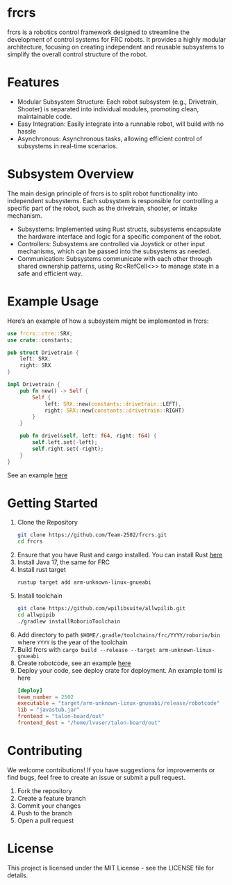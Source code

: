 # frcrs
frcrs is a robotics control framework designed to streamline the development of control systems for FRC robots. It provides a highly modular architecture, focusing on creating independent and reusable subsystems to simplify the overall control structure of the robot.

# Features
- Modular Subsystem Structure: Each robot subsystem (e.g., Drivetrain, Shooter) is separated into individual modules, promoting clean, maintainable code.
- Easy Integration: Easily integrate into a runnable robot, will build with no hassle
- Asynchronous: Asynchronous tasks, allowing efficient control of subsystems in real-time scenarios.
# Subsystem Overview
The main design principle of frcrs is to split robot functionality into independent subsystems. Each subsystem is responsible for controlling a specific part of the robot, such as the drivetrain, shooter, or intake mechanism.

- Subsystems: Implemented using Rust structs, subsystems encapsulate the hardware interface and logic for a specific component of the robot.
- Controllers: Subsystems are controlled via Joystick or other input mechanisms, which can be passed into the subsystems as needed.
- Communication: Subsystems communicate with each other through shared ownership patterns, using Rc<RefCell<>> to manage state in a safe and efficient way.
# Example Usage
Here’s an example of how a subsystem might be implemented in frcrs:

```rust
use frcrs::ctre::SRX;
use crate::constants;

pub struct Drivetrain {
    left: SRX,
    right: SRX
}

impl Drivetrain {
    pub fn new() -> Self {
        Self {
            left: SRX::new(constants::drivetrain::LEFT),
            right: SRX::new(constants::drivetrain::RIGHT)
        }
    }

    pub fn drive(&self, left: f64, right: f64) {
        self.left.set(-left);
        self.right.set(-right);
    }
}
```
See an example [here](https://github.com/Team-2502/frcrs-template/tree/disco)
# Getting Started
1. Clone the Repository
    ```bash
    git clone https://github.com/Team-2502/frcrs.git
    cd frcrs
    ```
2. Ensure that you have Rust and cargo installed. You can install Rust [here](https://www.rust-lang.org/tools/install)
3. Install Java 17, the same for FRC
4. Install rust target
   ```bash
   rustup target add arm-unknown-linux-gnueabi
   ```
6. Install toolchain
   ```bash
   git clone https://github.com/wpilibsuite/allwpilib.git
   cd allwpipib
   ./gradlew installRoborioToolchain
   ```
7. Add directory to path `$HOME/.gradle/toolchains/frc/YYYY/roborio/bin` where `YYYY` is the year of the toolchain
8. Build frcrs with `cargo build --release --target arm-unknown-linux-gnueabi`
9. Create robotcode, see an example [here](https://github.com/Team-2502/frcrs-template/tree/disco)
10. Deploy your code, see deploy crate for deployment. An example toml is here
    ```toml
    [deploy]
    team_number = 2502
    executable = "target/arm-unknown-linux-gnueabi/release/robotcode"
    lib = "javastub.jar"
    frontend = "talon-board/out"
    frontend_dest = "/home/lvuser/talon-board/out"
    ```

# Contributing
We welcome contributions! If you have suggestions for improvements or find bugs, feel free to create an issue or submit a pull request.

1. Fork the repository
2. Create a feature branch
3. Commit your changes
4. Push to the branch
5. Open a pull request

# License
This project is licensed under the MIT License - see the LICENSE file for details.
